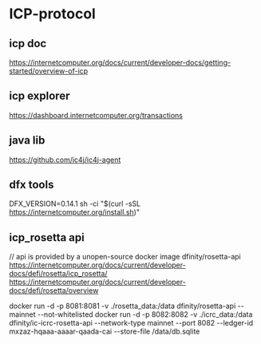 # ICP-protocol


## icp doc 
https://internetcomputer.org/docs/current/developer-docs/getting-started/overview-of-icp

## icp explorer 
https://dashboard.internetcomputer.org/transactions

## java lib 
https://github.com/ic4j/ic4j-agent

## dfx tools
DFX_VERSION=0.14.1 sh -ci "$(curl -sSL https://internetcomputer.org/install.sh)"

## icp_rosetta api
// api is provided by a unopen-source docker image dfinity/rosetta-api
https://internetcomputer.org/docs/current/developer-docs/defi/rosetta/icp_rosetta/
https://internetcomputer.org/docs/current/developer-docs/defi/rosetta/overview

docker run -d -p 8081:8081 -v ./rosetta_data:/data dfinity/rosetta-api --mainnet --not-whitelisted
docker run -d -p 8082:8082 -v ./icrc_data:/data dfinity/ic-icrc-rosetta-api --network-type mainnet --port 8082 --ledger-id mxzaz-hqaaa-aaaar-qaada-cai --store-file /data/db.sqlite
